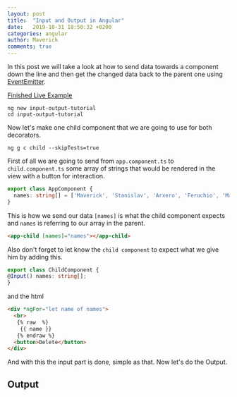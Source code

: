 ```yaml
---
layout: post
title:  "Input and Output in Angular"
date:   2019-10-31 18:50:32 +0200
categories: angular
author: Maverick
comments: true
---
```


In this post we will take a look at how to send data towards a component down the line and then get the changed data back to the parent one using [EventEmitter](https://angular.io/api/core/EventEmitter).

[Finished Live Example](https://stackblitz.com/edit/input-and-output-in-angular)

    ng new input-output-tutorial
    cd input-output-tutorial

Now let's make one child component that we are going to use for both decorators.

    ng g c child --skipTests=true

First of all we are going to send from `app.component.ts` to `child.component.ts` some array of strings that would be rendered in the view with a button for interaction.

```typescript
export class AppComponent {
  names: string[] = ['Maverick', 'Stanislav', 'Arxero', 'Feruchio', 'Mavericus', 'Arxiour'];
}
```
This is how we send our data `[names]` is what the child component expects and `names` is referring to our array in the parent. 
```html
<app-child [names]="names"></app-child>
```
Also don't forget to let know the `child component` to expect what we give him by adding this.

```typescript
export class ChildComponent {
@Input() names: string[];
}
```
and the html
```html
<div *ngFor="let name of names">
  <br>
   {% raw  %} 
    {{ name }}
   {% endraw %}
  <button>Delete</button>
</div>
```
And with this the input part is done, simple as that. Now let's do the Output.

## Output
